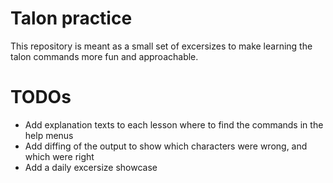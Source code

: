 Talon practice
====

This repository is meant as a small set of excersizes to make learning the talon commands more fun and approachable.

TODOs
=====

- Add explanation texts to each lesson where to find the commands in the help menus
- Add diffing of the output to show which characters were wrong, and which were right
- Add a daily excersize showcase